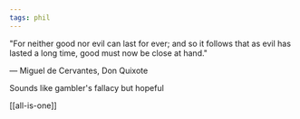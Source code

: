 ```yaml
---
tags: phil
---
```



"For neither good nor evil can last for ever; and so it follows that as evil has lasted a long time, good must now be close at hand."

— Miguel de Cervantes, Don Quixote

Sounds like gambler's fallacy but hopeful  

[[all-is-one]]